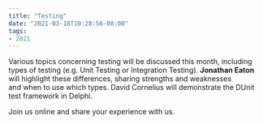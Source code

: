 ```yaml
---
title: "Testing"
date: "2021-03-18T10:28:56-08:00"
tags:
- 2021
---
```


<p>Various topics concerning testing will be discussed this month, including types of testing (e.g. Unit Testing or Integration Testing). <strong>Jonathan Eaton</strong> will highlight these differences, sharing strengths and weaknesses and&nbsp;when to use which types. David Cornelius will demonstrate the DUnit test framework&nbsp;in Delphi.</p>

<p>Join us online and share your experience with us.</p>
